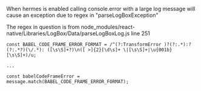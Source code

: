 When hermes is enabled calling console.error with a large log message will cause an exception due to regex in "parseLogBoxException"

The regex in question is from node_modules/react-native/Libraries/LogBox/Data/parseLogBoxLog.js line 251
```
const BABEL_CODE_FRAME_ERROR_FORMAT = /^(?:TransformError )?(?:.*):? (?:.*?)(\/.*): ([\s\S]+?)\n([ >]{2}[\d\s]+ \|[\s\S]+|\u{001b}[\s\S]+)/u;

...

const babelCodeFrameError = message.match(BABEL_CODE_FRAME_ERROR_FORMAT);
```